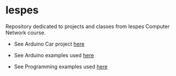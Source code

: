 # Iespes

Repository dedicated to projects and classes from Iespes Computer Network course.

-   See Arduino Car project [here](./Arduino/Car/)

-   See Arduino examples used [here](./Arduino/Examples/)

-   See Programming examples used [here](./Programming/)

